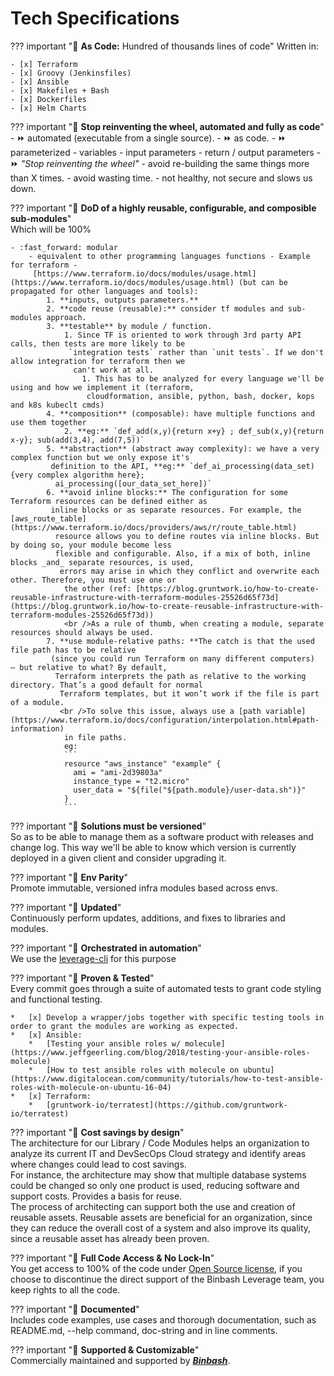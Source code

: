 # Tech Specifications 

??? important ":checkered_flag: **As Code:** Hundred of thousands lines of code"
    Written in:
    
    - [x] Terraform
    - [x] Groovy (Jenkinsfiles)
    - [x] Ansible
    - [x] Makefiles + Bash 
    - [x] Dockerfiles
    - [x] Helm Charts
        
??? important ":checkered_flag: **Stop reinventing the wheel, automated and fully as code**"
    - :fast_forward: automated (executable from a single source).
    - :fast_forward: as code.
    - :fast_forward: parameterized
        - variables
        - input parameters
        - return / output parameters
    - :fast_forward: _"Stop reinventing the wheel"_
        - avoid re-building the same things more than X times.
        - avoid wasting time.
        - not healthy, not secure and slows us down.

??? important ":checkered_flag: **DoD of a highly reusable, configurable, and composible sub-modules**"      
    Which will be 100%

    - :fast_forward: modular 
        - equivalent to other programming languages functions - Example for terraform -
         [https://www.terraform.io/docs/modules/usage.html](https://www.terraform.io/docs/modules/usage.html) (but can be propagated for other languages and tools):
            1. **inputs, outputs parameters.**
            2. **code reuse (reusable):** consider tf modules and sub-modules approach.
            3. **testable** by module / function.
                1. Since TF is oriented to work through 3rd party API calls, then tests are more likely to be
                 `integration tests` rather than `unit tests`. If we don't allow integration for terraform then we
                  can't work at all.
                    1. This has to be analyzed for every language we'll be using and how we implement it (terraform,
                     cloudformation, ansible, python, bash, docker, kops and k8s kubeclt cmds)
            4. **composition** (composable): have multiple functions and use them together
                2. **eg:** `def_add(x,y){return x+y} ; def_sub(x,y){return x-y}; sub(add(3,4), add(7,5))`
            5. **abstraction** (abstract away complexity): we have a very complex function but we only expose it's
             definition to the API, **eg:** `def_ai_processing(data_set){very complex algorithm here};
              ai_processing([our_data_set_here])`
            6. **avoid inline blocks:** The configuration for some Terraform resources can be defined either as
             inline blocks or as separate resources. For example, the [aws_route_table](https://www.terraform.io/docs/providers/aws/r/route_table.html) 
              resource allows you to define routes via inline blocks. But by doing so, your module become less 
              flexible and configurable. Also, if a mix of both, inline blocks _and_ separate resources, is used,
               errors may arise in which they conflict and overwrite each other. Therefore, you must use one or
                the other (ref: [https://blog.gruntwork.io/how-to-create-reusable-infrastructure-with-terraform-modules-25526d65f73d](https://blog.gruntwork.io/how-to-create-reusable-infrastructure-with-terraform-modules-25526d65f73d))
                <br />As a rule of thumb, when creating a module, separate resources should always be used.
            7. **use module-relative paths: **The catch is that the used file path has to be relative
             (since you could run Terraform on many different computers) — but relative to what? By default,
              Terraform interprets the path as relative to the working directory. That’s a good default for normal
               Terraform templates, but it won’t work if the file is part of a module. 
               <br />To solve this issue, always use a [path variable](https://www.terraform.io/docs/configuration/interpolation.html#path-information)
                in file paths.
                eg: 
                ```
                resource "aws_instance" "example" {
                  ami = "ami-2d39803a"
                  instance_type = "t2.micro"
                  user_data = "${file("${path.module}/user-data.sh")}"
                }
                ```

??? important ":checkered_flag: **Solutions must be versioned**"        
    So as to be able to manage them as a software product with releases and change log. 
    This way we'll be able to know which version is currently deployed in a given client and consider upgrading it.
  

??? important ":checkered_flag: **Env Parity**"      
    Promote immutable, versioned infra modules based across envs. 
     

??? important ":checkered_flag: **Updated**"      
    Continuously perform updates, additions, and fixes to libraries and modules. 

??? important ":checkered_flag: **Orchestrated in automation**"         
    We use the [leverage-cli](../leverage-cli/index.md) for this purpose 
        
??? important ":checkered_flag: **Proven & Tested**"      
    Every commit goes through a suite of automated tests to grant code styling and functional testing.

    *   [x] Develop a wrapper/jobs together with specific testing tools in order to grant the modules are working as expected.
    *   [x] Ansible: 
        *   [Testing your ansible roles w/ molecule](https://www.jeffgeerling.com/blog/2018/testing-your-ansible-roles-molecule)
        *   [How to test ansible roles with molecule on ubuntu](https://www.digitalocean.com/community/tutorials/how-to-test-ansible-roles-with-molecule-on-ubuntu-16-04)
    *   [x] Terraform:
        *   [gruntwork-io/terratest](https://github.com/gruntwork-io/terratest)
    
??? important ":checkered_flag: **Cost savings by design**"      
    The architecture for our Library / Code Modules helps an organization to analyze its current IT and DevSecOps
    Cloud strategy and identify areas where changes could lead to cost savings. <br />For instance, the architecture may show
    that multiple database systems could be changed so only one product is used, reducing software and support costs.
    Provides a basis for reuse. <br />The process of architecting can support both the use and creation of reusable assets.
    Reusable assets are beneficial for an organization, since they can reduce the overall cost of a system and also
    improve its quality, since a reusable asset has already been proven.
    
??? important ":checkered_flag: **Full Code Access & No Lock-In**"      
    You get access to 100% of the code under [Open Source license](https://choosealicense.com/licenses/apache-2.0/), if you choose to discontinue the direct support of the Binbash Leverage team, you keep rights to all the code.
     
??? important ":checkered_flag: **Documented**"       
    Includes code examples, use cases and thorough documentation, such as README.md, 
    --help command, doc-string and in line comments.
     
??? important ":checkered_flag: **Supported  & Customizable**"      
     Commercially maintained and supported by [**_Binbash_**](../../work-with-us/support.md).
